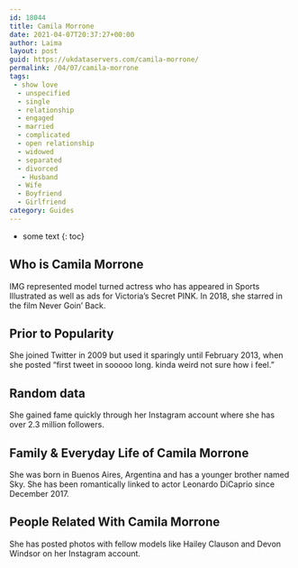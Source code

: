 ```yaml
---
id: 18044
title: Camila Morrone
date: 2021-04-07T20:37:27+00:00
author: Laima
layout: post
guid: https://ukdataservers.com/camila-morrone/
permalink: /04/07/camila-morrone
tags:
 - show love
  - unspecified
  - single
  - relationship
  - engaged
  - married
  - complicated
  - open relationship
  - widowed
  - separated
  - divorced
   - Husband
  - Wife
  - Boyfriend
  - Girlfriend
category: Guides
---
```


* some text
{: toc}


## Who is Camila Morrone
                  
                  
                  
IMG represented model turned actress who has appeared in Sports Illustrated as well as ads for Victoria&#8217;s Secret PINK. In 2018, she starred in the film Never Goin&#8217; Back.
                  
              
            
              
            
                
                
                
## Prior to Popularity
                  
                  
                  
She joined Twitter in 2009 but used it sparingly until February 2013, when she posted &#8220;first tweet in sooooo long. kinda weird not sure how i feel.&#8221;
                  
              
            
              
            
                
                
                
## Random data
                  
                  
                  
She gained fame quickly through her Instagram account where she has over 2.3 million followers.
                  
              
            
              
            
                
                
                
## Family & Everyday Life of Camila Morrone
                  
                  
                  
She was born in Buenos Aires, Argentina and has a younger brother named Sky. She has been romantically linked to actor Leonardo DiCaprio since December 2017.
                  
              
            
              
            
                
                
                
## People Related With Camila Morrone
                  
                  
                  
She has posted photos with fellow models like Hailey Clauson and Devon Windsor on her Instagram account.
                  
              
            
              
            
                
              
            
              
              
            
            
              
            
          
          
          